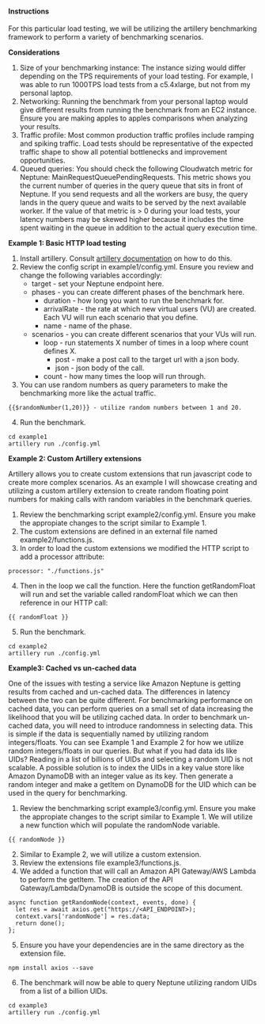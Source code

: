 #### **Instructions**

For this particular load testing, we will be utilizing the artillery benchmarking framework to perform a variety of benchmarking scenarios.

**Considerations**

1. Size of your benchmarking instance: The instance sizing would differ depending on the TPS requirements of your load testing. For example, I was able to run 1000TPS load tests from a c5.4xlarge, but not from my personal laptop. 
2. Networking: Running the benchmark from your personal laptop would give different results from running the benchmark from an EC2 instance. Ensure you are making apples to apples comparisons when analyzing your results.
3. Traffic profile: Most common production traffic profiles include ramping and spiking traffic. Load tests should be representative of the expected traffic shape to show all potential bottlenecks and improvement opportunities. 
4. Queued queries: You should check the following Cloudwatch metric for Neptune: MainRequestQueuePendingRequests. This metric shows you the current number of queries in the query queue that sits in front of Neptune. If you send requests and all the workers are busy, the query lands in the query queue and waits to be served by the next available worker. If the value of that metric is > 0 during your load tests, your latency numbers may be skewed higher because it includes the time spent waiting in the queue in addition to the actual query execution time.

**Example 1: Basic HTTP load testing**

1. Install artillery. Consult [artillery documentation](https://www.artillery.io/docs/guides/getting-started/installing-artillery) on how to do this.
2. Review the config script in example1/config.yml. Ensure you review and change the following variables accordingly:
    * target - set your Neptune endpoint here.
    * phases - you can create different phases of the benchmark here.
        * duration - how long you want to run the benchmark for.
        * arrivalRate - the rate at which new virtual users (VU) are created. Each VU will run each scenario that you define.
        * name - name of the phase.
    * scenarios - you can create different scenarios that your VUs will run.
        * loop - run statements X number of times in a loop where count defines X.
          * post - make a post call to the target url with a json body.
          * json - json body of the call.
        * count - how many times the loop will run through.
3. You can use random numbers as query parameters to make the benchmarking more like the actual traffic.

```
{{$randomNumber(1,20)}} - utilize random numbers between 1 and 20.
```

4. Run the benchmark.

```
cd example1
artillery run ./config.yml
```

**Example 2: Custom Artillery extensions**

Artillery allows you to create custom extensions that run javascript code to create more complex scenarios. As an example I will showcase creating and utilizing a custom artillery extension to create random floating point numbers for making calls with random variables in the benchmark queries.


1. Review the benchmarking script example2/config.yml. Ensure you make the appropiate changes to the script similar to Example 1.
2. The custom extensions are defined in an external file named example2/functions.js. 
3. In order to load the custom extensions we modified the HTTP script to add a processor attribute:

```
processor: "./functions.js"
```

4. Then in the loop we call the function. Here the function getRandomFloat will run and set the variable called randomFloat which we can then reference in our HTTP call:

```
{{ randomFloat }}
```

5. Run the benchmark.

```
cd example2
artillery run ./config.yml
```

**Example3: Cached vs un-cached data**

One of the issues with testing a service like Amazon Neptune is getting results from cached and un-cached data. The differences in latency between the two can be quite different. For benchmarking performance on cached data, you can perform queries on a small set of data increasing the likelihood that you will be utilizing cached data. In order to benchmark un-cached data, you will need to introduce randomness in selecting data. This is simple if the data is sequentially named by utilizing random integers/floats. You can see Example 1 and Example 2 for how we utilize random integers/floats in our queries. But what if you had data ids like UIDs? Reading in a list of billions of UIDs and selecting a random UID is not scalable. A possible solution is to index the UIDs in a key value store like Amazon DynamoDB with an integer value as its key. Then generate a random integer and make a getItem on DynamoDB for the UID which can be used in the query for benchmarking.

1. Review the benchmarking script example3/config.yml. Ensure you make the appropiate changes to the script similar to Example 1. We will utilize a new function which will populate the randomNode variable.
```
{{ randomNode }}
```
2. Similar to Example 2, we will utilize a custom extension. 
3. Review the extensions file example3/functions.js. 
4. We added a function that will call an Amazon API Gateway/AWS Lambda to perform the getItem. The creation of the API Gateway/Lambda/DynamoDB is outside the scope of this document. 

```
async function getRandomNode(context, events, done) {
  let res = await axios.get("https://<API_ENDPOINT>);
  context.vars['randomNode'] = res.data;
  return done();
};
```

5. Ensure you have your dependencies are in the same directory as the extension file.

```
npm install axios --save
```

6. The benchmark will now be able to query Neptune utilizing random UIDs from a list of a billion UIDs. 

```
cd example3
artillery run ./config.yml
```
